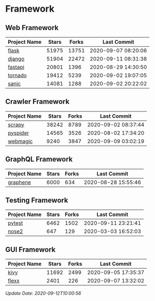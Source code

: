 # Framework

## Web Framework

| Project Name | Stars | Forks | Last Commit |
| ------------ | ----- | ----- | ----------- |
| [flask](https://github.com/pallets/flask) | 51975 | 13751 | 2020-09-07 08:20:06 |
| [django](https://github.com/django/django) | 51904 | 22472 | 2020-09-11 08:31:38 |
| [fastapi](https://github.com/tiangolo/fastapi) | 20801 | 1396 | 2020-08-29 14:30:50 |
| [tornado](https://github.com/tornadoweb/tornado) | 19412 | 5239 | 2020-09-02 19:07:05 |
| [sanic](https://github.com/huge-success/sanic) | 14081 | 1288 | 2020-09-02 20:22:02 |

## Crawler Framework

| Project Name | Stars | Forks | Last Commit |
| ------------ | ----- | ----- | ----------- |
| [scrapy](https://github.com/scrapy/scrapy) | 38242 | 8789 | 2020-09-02 08:37:44 |
| [pyspider](https://github.com/binux/pyspider) | 14565 | 3526 | 2020-08-02 17:34:20 |
| [webmagic](https://github.com/code4craft/webmagic) | 9240 | 3847 | 2020-09-09 03:02:19 |

## GraphQL Framework

| Project Name | Stars | Forks | Last Commit |
| ------------ | ----- | ----- | ----------- |
| [graphene](https://github.com/graphql-python/graphene) | 6000 | 634 | 2020-08-28 15:55:46 |

## Testing Framework

| Project Name | Stars | Forks | Last Commit |
| ------------ | ----- | ----- | ----------- |
| [pytest](https://github.com/pytest-dev/pytest) | 6462 | 1502 | 2020-09-11 23:21:41 |
| [nose2](https://github.com/nose-devs/nose2) | 647 | 129 | 2020-03-03 16:52:03 |

## GUI Framework

| Project Name | Stars | Forks | Last Commit |
| ------------ | ----- | ----- | ----------- |
| [kivy](https://github.com/kivy/kivy) | 11692 | 2499 | 2020-09-05 17:35:37 |
| [flexx](https://github.com/flexxui/flexx) | 2401 | 226 | 2020-09-07 13:32:02 |

*Update Date: 2020-09-12T10:00:56*